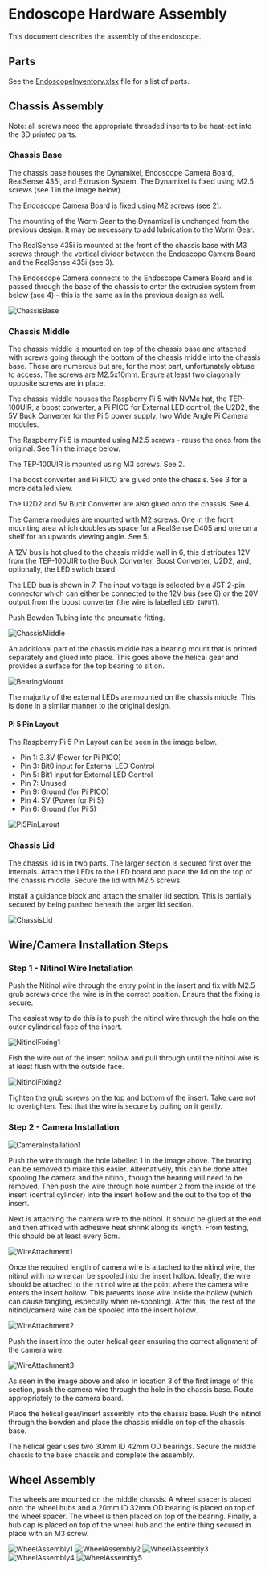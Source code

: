 # Endoscope Hardware Assembly

This document describes the assembly of the endoscope.

## Parts

See the [EndoscopeInventory.xlsx](EndoscopeInventory.xlsx) file for a list of parts.

## Chassis Assembly

Note: all screws need the appropriate threaded inserts to be heat-set into the 3D printed parts.

### Chassis Base

The chassis base houses the Dynamixel, Endoscope Camera Board, RealSense 435i, and Extrusion System. The Dynamixel is fixed using M2.5 screws (see 1 in the image below).

The Endoscope Camera Board is fixed using M2 screws (see 2).

The mounting of the Worm Gear to the Dynamixel is unchanged from the previous design. It may be necessary to add lubrication to the Worm Gear.

The RealSense 435i is mounted at the front of the chassis base with M3 screws through the vertical divider between the Endoscope Camera Board and the RealSense 435i (see 3).

The Endoscope Camera connects to the Endoscope Camera Board and is passed through the base of the chassis to enter the extrusion system from below (see 4) - this is the same as in the previous design as well.

![ChassisBase](images/ChassisBase1Annotated.png)

### Chassis Middle

The chassis middle is mounted on top of the chassis base and attached with screws going through the bottom of the chassis middle into the chassis base. These are numerous but are, for the most part, unfortunately obtuse to access. The screws are M2.5x10mm. Ensure at least two diagonally opposite screws are in place.

The chassis middle houses the Raspberry Pi 5 with NVMe hat, the TEP-100UIR, a boost converter, a Pi PICO for External LED control, the U2D2, the 5V Buck Converter for the Pi 5 power supply, two Wide Angle Pi Camera modules.

The Raspberry Pi 5 is mounted using M2.5 screws - reuse the ones from the original. See 1 in the image below.

The TEP-100UIR is mounted using M3 screws. See 2.

The boost converter and Pi PICO are glued onto the chassis. See 3 for a more detailed view.

The U2D2 and 5V Buck Converter are also glued onto the chassis. See 4.

The Camera modules are mounted with M2 screws. One in the front mounting area which doubles as space for a RealSense D405 and one on a shelf for an upwards viewing angle. See 5.

A 12V bus is hot glued to the chassis middle wall in 6, this distributes 12V from the TEP-100UIR to the Buck Converter, Boost Converter, U2D2, and, optionally, the LED switch board.

The LED bus is shown in 7. The input voltage is selected by a JST 2-pin connector which can either be connected to the 12V bus (see 6) or the 20V output from the boost converter (the wire is labelled `LED INPUT`).

Push Bowden Tubing into the pneumatic fitting.

![ChassisMiddle](images/ChassisMiddle1Annotated.png)

An additional part of the chassis middle has a bearing mount that is printed separately and glued into place. This goes above the helical gear and provides a surface for the top bearing to sit on.

![BearingMount](images/BearingSurface.png)

The majority of the external LEDs are mounted on the chassis middle. This is done in a similar manner to the original design.

#### Pi 5 Pin Layout

The Raspberry Pi 5 Pin Layout can be seen in the image below.

- Pin 1: 3.3V (Power for Pi PICO)
- Pin 3: Bit0 input for External LED Control
- Pin 5: Bit1 input for External LED Control
- Pin 7: Unused
- Pin 9: Ground (for Pi PICO)
- Pin 4: 5V (Power for Pi 5)
- Pin 6: Ground (for Pi 5)

![Pi5PinLayout](images/Pi5PinLayoutMarked.png)

### Chassis Lid

The chassis lid is in two parts. The larger section is secured first over the internals. Attach the LEDs to the LED board and place the lid on the top of the chassis middle. Secure the lid with M2.5 screws.

Install a guidance block and attach the smaller lid section. This is partially secured by being pushed beneath the larger lid section.

![ChassisLid](images/LidSection1.jpg)

## Wire/Camera Installation Steps

### Step 1 - Nitinol Wire Installation

Push the Nitinol wire through the entry point in the insert and fix with M2.5 grub screws once the wire is in the correct position. Ensure that the fixing is secure.

The easiest way to do this is to push the nitinol wire through the hole on the outer cylindrical face of the insert.

![NitinolFixing1](images/NitinolFixing1.jpg)

Fish the wire out of the insert hollow and pull through until the nitinol wire is at least flush with the outside face.

![NitinolFixing2](images/NitinolFixing2.jpg)

Tighten the grub screws on the top and bottom of the insert. Take care not to overtighten. Test that the wire is secure by pulling on it gently.

### Step 2 - Camera Installation

![CameraInstallation1](images/CameraInstallation1.png)

Push the wire through the hole labelled 1 in the image above. The bearing can be removed to make this easier. Alternatively, this can be done after spooling the camera and the nitinol, though the bearing will need to be removed. Then push the wire through hole number 2 from the inside of the insert (central cylinder) into the insert hollow and the out to the top of the insert.

Next is attaching the camera wire to the nitinol. It should be glued at the end and then affixed with adhesive heat shrink along its length. From testing, this should be at least every 5cm.

![WireAttachment1](images/WireAttachment1.png)

Once the required length of camera wire is attached to the nitinol wire, the nitinol with no wire can be spooled into the insert hollow. Ideally, the wire should be attached to the nitinol wire at the point where the camera wire enters the insert hollow. This prevents loose wire inside the hollow (which can cause tangling, especially when re-spooling). After this, the rest of the nitinol/camera wire can be spooled into the insert hollow.

![WireAttachment2](images/WireAttachment2.jpg)

Push the insert into the outer helical gear ensuring the correct alignment of the camera wire.

![WireAttachment3](images/WireAttachment3.jpg)

As seen in the image above and also in location 3 of the first image of this section, push the camera wire through the hole in the chassis base. Route appropriately to the camera board.

Place the helical gear/insert assembly into the chassis base. Push the nitinol through the bowden and place the chassis middle on top of the chassis base.

The helical gear uses two 30mm ID 42mm OD bearings. Secure the middle chassis to the base chassis and complete the assembly.

## Wheel Assembly

The wheels are mounted on the middle chassis. A wheel spacer is placed onto the wheel hubs and a 20mm ID 32mm OD bearing is placed on top of the wheel spacer. The wheel is then placed on top of the bearing. Finally, a hub cap is placed on top of the wheel hub and the entire thing secured in place with an M3 screw.

![WheelAssembly1](images/WheelAssembly1.jpg)
![WheelAssembly2](images/WheelAssembly2.jpg)
![WheelAssembly3](images/WheelAssembly3.jpg)
![WheelAssembly4](images/WheelAssembly4.jpg)
![WheelAssembly5](images/WheelAssembly5.jpg)
